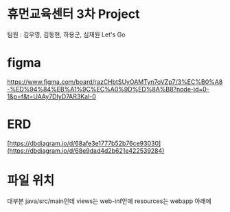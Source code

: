 # 휴먼교육센터 3차 Project
팀원 : 김우영, 김동현, 하용군, 심재원 Let's Go
# figma
https://www.figma.com/board/razCHbtSUyOAMTyn7oVZp7/3%EC%B0%A8-%ED%94%84%EB%A1%9C%EC%A0%9D%ED%8A%B8?node-id=0-1&p=f&t=UAAy7DIyD7AR3Kal-0
# ERD
[https://dbdiagram.io/d/68afe3e1777b52b76ce93030](https://dbdiagram.io/d/68e9dad4d2b621e422539284)
# 파일 위치
대부분 java/src/main인데 views는 web-inf안에 resources는 webapp 아래에

